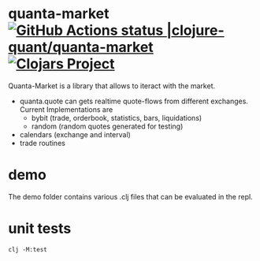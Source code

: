 # quanta-market [![GitHub Actions status |clojure-quant/quanta-market](https://github.com/clojure-quant/quanta-market/workflows/CI/badge.svg)](https://github.com/clojure-quant/quanta-market/actions?workflow=CI)[![Clojars Project](https://img.shields.io/clojars/v/io.github.clojure-quant/quanta-market.svg)](https://clojars.org/io.github.clojure-quant/quanta-market)

Quanta-Market is a library that allows to iteract with the market.
- quanta.quote can gets realtime quote-flows from different exchanges.
  Current Implementations are
  - bybit (trade, orderbook, statistics, bars, liquidations)
  - random (random quotes generated for testing)
- calendars (exchange and interval)
- trade routines

# demo

The demo folder contains various .clj files that can be evaluated in 
the repl. 

# unit tests

```
clj -M:test
```

